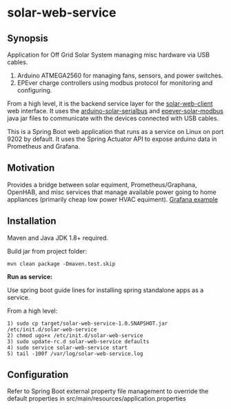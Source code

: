 # solar-web-service

## Synopsis

Application for Off Grid Solar System managing misc hardware via USB cables.  
1. Arduino ATMEGA2560 for managing fans, sensors, and power switches.
2. EPEver charge controllers using modbus protocol for monitoring and configuring.

From a high level, it is the backend service layer for the 
[solar-web-client](https://github.com/pkcinna01/solar-web-client) web interface.  It uses the 
[arduino-solar-serialbus](https://github.com/pkcinna01/arduino-solar-serialbus)
and
[epever-solar-modbus](https://github.com/pkcinna01/epever-solar-modbus)
java jar files to communicate with the devices connected with USB cables.

This is a Spring Boot web application that runs as a service on Linux on port 9202 by default.
It uses the Spring Actuator API to expose arduino data in Prometheus and Grafana.

## Motivation

Provides a bridge between solar equiment, Prometheus/Graphana, OpenHAB, and misc services that manage available power going to home appliances (primarily cheap low power HVAC equiment).
[Grafana example](https://snapshot.raintank.io/dashboard/snapshot/EAR5W7iO009fUdixSgTiXrLFSIlaiozB?orgId=2&kiosk)

## Installation

Maven and Java JDK 1.8+ required.

Build jar from project folder:
```
mvn clean package -Dmaven.test.skip
```
**Run as service:**

Use spring boot guide lines for installing spring standalone apps as a service.

From a high level:
```
1) sudo cp target/solar-web-service-1.0.SNAPSHOT.jar /etc/init.d/solar-web-service
2) chmod ugo+x /etc/init.d/solar-web-service
3) sudo update-rc.d solar-web-service defaults
4) sudo service solar-web-service start
5) tail -100f /var/log/solar-web-service.log
```

## Configuration

Refer to Spring Boot external property file management to override the default 
properties in src/main/resources/application.properties 
